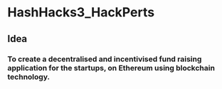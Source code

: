 # HashHacks3_HackPerts

## Idea
### To create a decentralised and incentivised fund raising application for the startups, on Ethereum using blockchain technology.






